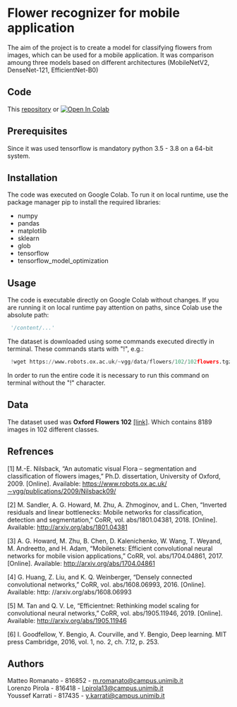 # Flower recognizer for mobile application

The aim of the project is to create a model for classifying flowers from images, which can be used for a mobile application. It was comparison amoung three models based on different architectures (MobileNetV2, DenseNet-121, EfficientNet-B0)
## Code
This [repository](https://github.com/lpirola13/flower_recognizer) or [![Open In Colab](https://colab.research.google.com/assets/colab-badge.svg)](https://colab.research.google.com/drive/1I9SpRPgjiCLpr2k7_Y2LS8iCGJlHYWw8?usp=sharing)
## Prerequisites
Since it was used tensorflow is mandatory python 3.5 - 3.8 on a 64-bit system.

## Installation
The code was executed on Google Colab. To run it on local runtime, use the package manager pip to install the required libraries: 
* numpy
* pandas
* matplotlib
* sklearn
* glob
* tensorflow
* tensorflow_model_optimization

## Usage
The code is executable directly on Google Colab without changes. If you are running it on local runtime pay attention on paths, since Colab use the absolute path: 
```python
 '/content/...'
```
The dataset is downloaded using some commands executed directly in terminal. These commands starts with "!", e.g.:
```python
 !wget https://www.robots.ox.ac.uk/~vgg/data/flowers/102/102flowers.tgz
```
In order to run the entire code it is necessary to run this command on terminal without the "!" character.
## Data
The dataset used was **Oxford Flowers 102** [[link]](https://www.robots.ox.ac.uk/~vgg/data/flowers/102/).
Which contains 8189 images in 102 different classes.

## Refrences
[1] M.-E. Nilsback, “An automatic visual Flora – segmentation and classification of flowers images,” Ph.D. dissertation, University of Oxford, 2009. [Online]. Available: https://www.robots.ox.ac.uk/∼vgg/publications/2009/Nilsback09/

[2] M. Sandler, A. G. Howard, M. Zhu, A. Zhmoginov, and L. Chen, “Inverted residuals and linear bottlenecks: Mobile networks for classification, detection and segmentation,” CoRR, vol. abs/1801.04381, 2018. [Online]. Available: http://arxiv.org/abs/1801.04381

[3] A. G. Howard, M. Zhu, B. Chen, D. Kalenichenko, W. Wang, T. Weyand, M. Andreetto, and H. Adam, “Mobilenets: Efficient convolutional neural networks for mobile vision applications,” CoRR, vol. abs/1704.04861, 2017. [Online]. Available: http://arxiv.org/abs/1704.04861

[4] G. Huang, Z. Liu, and K. Q. Weinberger, “Densely connected convolutional networks,” CoRR, vol. abs/1608.06993, 2016. [Online]. Available: http: //arxiv.org/abs/1608.06993

[5] M. Tan and Q. V. Le, “Efficientnet: Rethinking model scaling for convolutional neural networks,” CoRR, vol. abs/1905.11946, 2019. [Online]. Available: http://arxiv.org/abs/1905.11946

[6] I. Goodfellow, Y. Bengio, A. Courville, and Y. Bengio, Deep learning. MIT press Cambridge, 2016, vol. 1, no. 2, ch. 7.12, p. 253.


## Authors
Matteo Romanato - 816852 - m.romanato@campus.unimib.it\
Lorenzo Pirola - 816418 - l.pirola13@campus.unimib.it   
Youssef Karrati - 817435 - y.karrati@campus.unimib.it   
